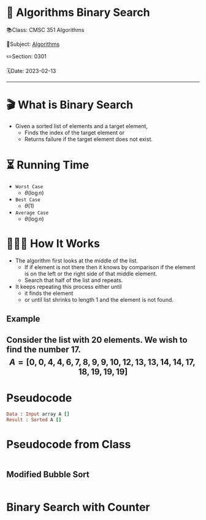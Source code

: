 # 🔰 Algorithms Binary Search

📚Class: CMSC 351 Algorithms

📘Subject: <a href="https://github.com/lamula21/cheat-sheets/blob/main/CMSC%20351%20Algorithms/Algorithms.md">Algorithms</a>

✏️Section: 0301

🗓️Date: 2023-02-13

---

# 🎬 What is Binary Search 
- Given a sorted list of elements and a target element, 
	- Finds the index of the target element or 
	- Returns failure if the target element does not exist.

# ⏳ Running Time
- `Worst Case`
	- $\theta(\log n)$
- `Best Case`
	- $\theta(1)$
- `Average Case`
	- $\theta(\log n)$


# 🤷🏻‍♂️ How It Works
- The algorithm first looks at the middle of the list. 
	- If if element is not there then it knows by comparison if the element is on the left or the right side of that middle element. 
	- Search that half of the list and repeats. 
- It keeps repeating this process either until 
	- it finds the element 
	- or until list shrinks to length 1 and the element is not found.

## Example

Consider the list with 20 elements. We wish to find the number 17. 
$$A = [0,0,4,4,6,7,8,9,9,10,12,13,13,14,14,17,18,19,19,19]$$
- 

# Pseudocode
```ruby
Data : Input array A []
Result : Sorted A []

```


# Pseudocode from Class
```ruby

```

## Modified Bubble Sort
```ruby

```


# Binary Search with Counter

```ruby

```